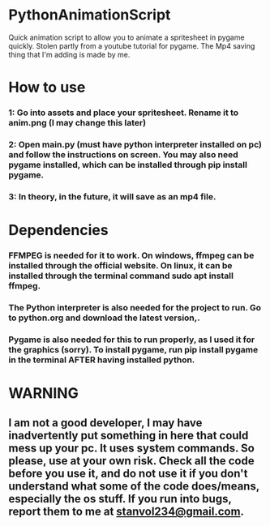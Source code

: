 # PythonAnimationScript
Quick animation script to allow you to animate a spritesheet in pygame quickly.
Stolen partly from a youtube tutorial for pygame. The Mp4 saving thing that I'm adding is made by me.
# How to use
### 1: Go into assets and place your spritesheet. Rename it to anim.png (I may change this later)
### 2: Open main.py (must have python interpreter installed on pc) and follow the instructions on screen. You may also need pygame installed, which can be installed through pip install pygame.
### 3: In theory, in the future, it will save as an mp4 file.
# Dependencies
### FFMPEG is needed for it to work. On windows, ffmpeg can be installed through the official website. On linux, it can be installed through the terminal command sudo apt install ffmpeg.
### The Python interpreter is also needed for the project to run. Go to python.org and download the latest version,.
### Pygame is also needed for this to run properly, as I used it for the graphics (sorry). To install pygame, run pip install pygame in the terminal AFTER having installed python.
# WARNING
## I am not a good developer, I may have inadvertently put something in here that could mess up your pc. It uses system commands. So please, use at your own risk. Check all the code before you use it, and do not use it if you don't understand what some of the code does/means, especially the os stuff. If you run into bugs, report them to me at stanvol234@gmail.com.
